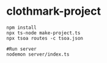 # clothmark-project

```
npm install
npx ts-node make-project.ts
npx tsoa routes -c tsoa.json

#Run server
nodemon server/index.ts
```
